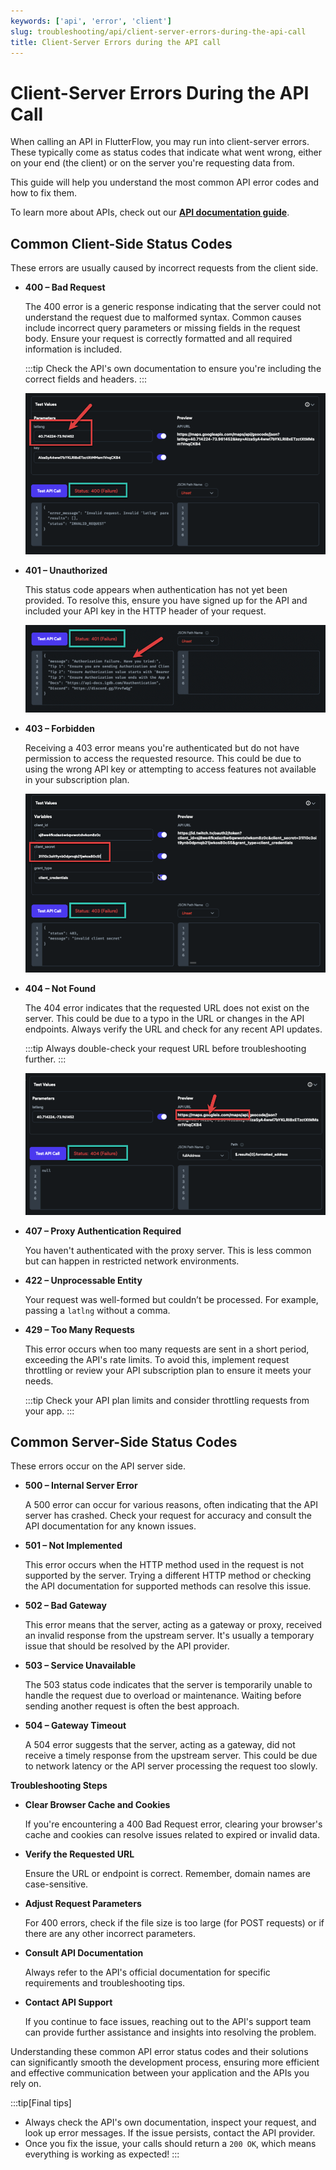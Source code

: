 ```yaml
---
keywords: ['api', 'error', 'client']
slug: troubleshooting/api/client-server-errors-during-the-api-call
title: Client-Server Errors during the API call
---
```

# Client-Server Errors During the API Call


When calling an API in FlutterFlow, you may run into client-server errors. These typically come as status codes that indicate what went wrong, either on your end (the client) or on the server you're requesting data from.

This guide will help you understand the most common API error codes and how to fix them.

To learn more about APIs, check out our **[API documentation guide](/resources/backend-logic/rest-api/)**.

## Common Client-Side Status Codes

These errors are usually caused by incorrect requests from the client side.

- **400 – Bad Request**

    The 400 error is a generic response indicating that the server could not understand the request due to malformed syntax. Common causes include incorrect query parameters or missing fields in the request body. Ensure your request is correctly formatted and all required information is included.

    :::tip
    Check the API's own documentation to ensure you're including the correct fields and headers.
    :::

    ![400 Example](../assets/20250430121351345482.png)

- **401 – Unauthorized**

    This status code appears when authentication has not yet been provided. To resolve this, ensure you have signed up for the API and included your API key in the HTTP header of your request.

    ![401 Example](../assets/20250430121350799148.png)

- **403 – Forbidden**
    
    Receiving a 403 error means you're authenticated but do not have permission to access the requested resource. This could be due to using the wrong API key or attempting to access features not available in your subscription plan.

    ![403 Example](../assets/20250430121351077308.png)

- **404 – Not Found**

    The 404 error indicates that the requested URL does not exist on the server. This could be due to a typo in the URL or changes in the API endpoints. Always verify the URL and check for any recent API updates.

    :::tip
    Always double-check your request URL before troubleshooting further.
    :::

    ![404 Example](../assets/20250430121350517804.png)

- **407 – Proxy Authentication Required**

    You haven't authenticated with the proxy server. This is less common but can happen in restricted network environments.

- **422 – Unprocessable Entity**

    Your request was well-formed but couldn’t be processed. For example, passing a `latlng` without a comma.

- **429 – Too Many Requests**

    This error occurs when too many requests are sent in a short period, exceeding the API's rate limits. To avoid this, implement request throttling or review your API subscription plan to ensure it meets your needs.

    :::tip
    Check your API plan limits and consider throttling requests from your app.
    :::

## Common Server-Side Status Codes

These errors occur on the API server side.

- **500 – Internal Server Error**

    A 500 error can occur for various reasons, often indicating that the API server has crashed. Check your request for accuracy and consult the API documentation for any known issues.

- **501 – Not Implemented**

    This error occurs when the HTTP method used in the request is not supported by the server. Trying a different HTTP method or checking the API documentation for supported methods can resolve this issue.

- **502 – Bad Gateway**

    This error means that the server, acting as a gateway or proxy, received an invalid response from the upstream server. It's usually a temporary issue that should be resolved by the API provider.

- **503 – Service Unavailable**

    The 503 status code indicates that the server is temporarily unable to handle the request due to overload or maintenance. Waiting before sending another request is often the best approach.

- **504 – Gateway Timeout**

   A 504 error suggests that the server, acting as a gateway, did not receive a timely response from the upstream server. This could be due to network latency or the API server processing the request too slowly.


**Troubleshooting Steps**

- **Clear Browser Cache and Cookies**

    If you're encountering a 400 Bad Request error, clearing your browser's cache and cookies can resolve issues related to expired or invalid data.

- **Verify the Requested URL** 

    Ensure the URL or endpoint is correct. Remember, domain names are case-sensitive.

- **Adjust Request Parameters**

    For 400 errors, check if the file size is too large (for POST requests) or if there are any other incorrect parameters.

- **Consult API Documentation**

    Always refer to the API's official documentation for specific requirements and troubleshooting tips.

- **Contact API Support**

    If you continue to face issues, reaching out to the API's support team can provide further assistance and insights into resolving the problem.

Understanding these common API error status codes and their solutions can significantly smooth the development process, ensuring more efficient and effective communication between your application and the APIs you rely on.

:::tip[Final tips]
- Always check the API's own documentation, inspect your request, and look up error messages. If the issue persists, contact the API provider.
- Once you fix the issue, your calls should return a `200 OK`, which means everything is working as expected!
:::